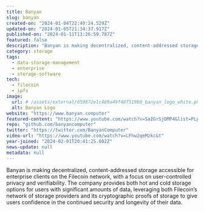 ```yaml
---
title: Banyan
slug: banyan
created-on: "2024-01-04T22:40:24.529Z"
updated-on: "2024-01-05T21:34:37.917Z"
published-on: "2024-01-11T13:26:59.787Z"
featured: false
description: "Banyan is making decentralized, content-addressed storage accessible for enterprise clients on the Filecoin network, with a focus on user-controlled privacy and verifiability."
category: storage
tags:
  - data-storage-management
  - enterprise
  - storage-software
tech:
  - filecoin
  - ipfs
image:
  url: # /assets/external/659872e1c489a49f48f519b0_banyan_logo_white.png
  alt: Banyan Logo
website: "https://www.banyan.computer"
featured-content: "https://www.youtube.com/watch?v=SaIGrSjOMP4&list=PLp3zrT1ewY0micCUXk2G1B1-ukbpuclJy&index=11"
repo: "github.com/banyancomputer"
twitter: "https://twitter.com/BanyanComputer"
video-url: "https://www.youtube.com/watch?v=LFhw2qeMzkc&t"
year-joined: "2024-02-01T20:41:25.602Z"
news-update: null
metadata: null
---
```


Banyan is making decentralized, content-addressed storage accessible for enterprise clients on the Filecoin network, with a focus on user-controlled privacy and verifiability. The company provides both hot and cold storage options for users with significant amounts of data, leveraging both Filecoin’s network of storage providers and its cryptographic proofs of storage to give users confidence in the continued security and longevity of their data.
